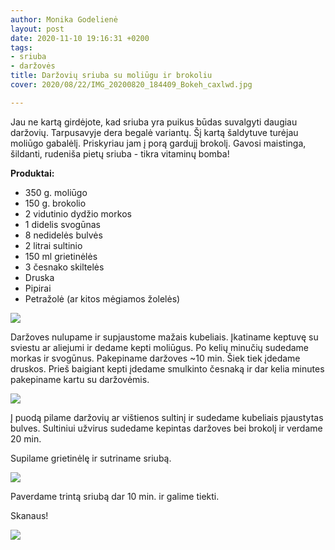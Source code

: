 ```yaml
---
author: Monika Godelienė
layout: post
date: 2020-11-10 19:16:31 +0200
tags:
- sriuba
- daržovės
title: Daržovių sriuba su moliūgu ir brokoliu
cover: 2020/08/22/IMG_20200820_184409_Bokeh_caxlwd.jpg

---
```

Jau ne kartą girdėjote, kad sriuba yra puikus būdas suvalgyti daugiau daržovių. Tarpusavyje dera begalė variantų. Šį kartą šaldytuve turėjau moliūgo gabalėlį. Priskyriau jam į porą gardujį brokolį. Gavosi maistinga, šildanti, rudeniša pietų sriuba - tikra vitaminų bomba!

**Produktai:**

* 350 g. moliūgo
* 150 g. brokolio
* 2 vidutinio dydžio morkos
* 1 didelis svogūnas
* 8 nedidelės bulvės
* 2 litrai sultinio
* 150 ml grietinėlės
* 3 česnako skiltelės
* Druska
* Pipirai
* Petražolė (ar kitos mėgiamos žolelės)

![](https://res.cloudinary.com/monikagod/image/upload/v1598965272/2020/08/22/IMG_20200820_175248_Bokeh_lbkjxo.jpg)

Daržoves nulupame ir supjaustome mažais kubeliais. Įkatiname keptuvę su sviestu ar aliejumi ir dedame kepti moliūgus. Po kelių minučių sudedame morkas ir svogūnus. Pakepiname daržoves \~10 min. Šiek tiek įdedame druskos. Prieš baigiant kepti įdedame smulkinto česnaką ir dar kelia minutes pakepiname kartu su daržovėmis.

![](https://res.cloudinary.com/monikagod/image/upload/v1598965271/2020/08/22/IMG_20200820_181028_Bokeh_x2icsw.jpg)

Į puodą pilame daržovių ar vištienos sultinį ir sudedame kubeliais pjaustytas bulves. Sultiniui užvirus sudedame kepintas daržoves bei brokolį ir verdame 20 min.

Supilame grietinėlę ir sutriname sriubą.

![](https://res.cloudinary.com/monikagod/image/upload/v1598965271/2020/08/22/IMG_20200820_183829_Bokeh_zu2ng3.jpg)

Paverdame trintą sriubą dar 10 min. ir galime tiekti.

Skanaus!

![](https://res.cloudinary.com/monikagod/image/upload/v1598965272/2020/08/22/IMG_20200820_184409_Bokeh_caxlwd.jpg)